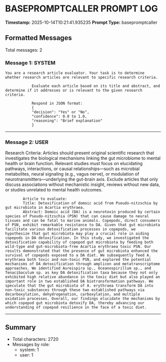 # BASEPROMPTCALLER PROMPT LOG
**Timestamp:** 2025-10-14T10:21:41.935235
**Prompt Type:** basepromptcaller

## Formatted Messages
Total messages: 2

### Message 1: SYSTEM

```
You are a research article evaluator. Your task is to determine whether research articles are relevant to specific research criteria.

            Evaluate each article based on its title and abstract, and determine if it addresses or is relevant to the given research criteria.

            Respond in JSON format:
            {
            "decision": "Yes" or "No",
            "confidence": 0.0 to 1.0,
            "reasoning": "Brief explanation"
            }
```

---

### Message 2: USER

Research Criteria: Articles should present original scientific research that investigates the biological mechanisms linking the gut microbiome to mental health or brain function. Relevant studies must focus on elucidating pathways, interactions, or causal relationships—such as microbial metabolites, neural signaling (e.g., vagus nerve), or modulation of neurotransmitters—underlying the gut-brain axis. Exclude articles that only discuss associations without mechanistic insight, reviews without new data, or studies unrelated to mental health outcomes.

            Article to evaluate:
            Title: Detoxification of domoic acid from Pseudo-nitzschia by gut microbiota in Acartia erythraea.
            Abstract: Domoic acid (DA) is a neurotoxin produced by certain species of Pseudo-nitzschia (PSN) that can cause damage to neural tissues and can be fatal to marine animals. Copepods, direct consumers of PSN, exhibit remarkable resistance to DA. Given that gut microbiota facilitate various detoxification processes in copepods, we hypothesize that gut microbiota may play a crucial role in aiding copepods in DA detoxification. In this study, we investigated the detoxification capability of copepod gut microbiota by feeding both wild-type and gut-microbiota-free Acartia erythraea toxic PSN. Our results demonstrated that the presence of gut microbiota enhanced the survival of copepods exposed to a DA diet. We subsequently feed A. erythraea both toxic and non-toxic PSN, and explored the potential mechanisms of DA detoxification through amplicon and metatranscriptome approaches. We identified Aureispira sp., Oceanospirillum sp., and Tenacibaculum sp. as key DA detoxification taxa because they not only exhibited high relative abundance in the toxic diet but also played an important role in two established DA biotransformation pathways. We speculate that the gut microbiota of A. erythraea transform DA into non-toxic substances through these two established pathways via decarboxylation, dehydrogenation, carboxylation, and multiple oxidation processes. Overall, our findings elucidate the mechanisms by which copepod gut microbiota detoxify DA, thereby advancing our understanding of copepod resilience in the face of a toxic diet.

---

## Summary
- Total characters: 2720
- Messages by role:
  - system: 1
  - user: 1